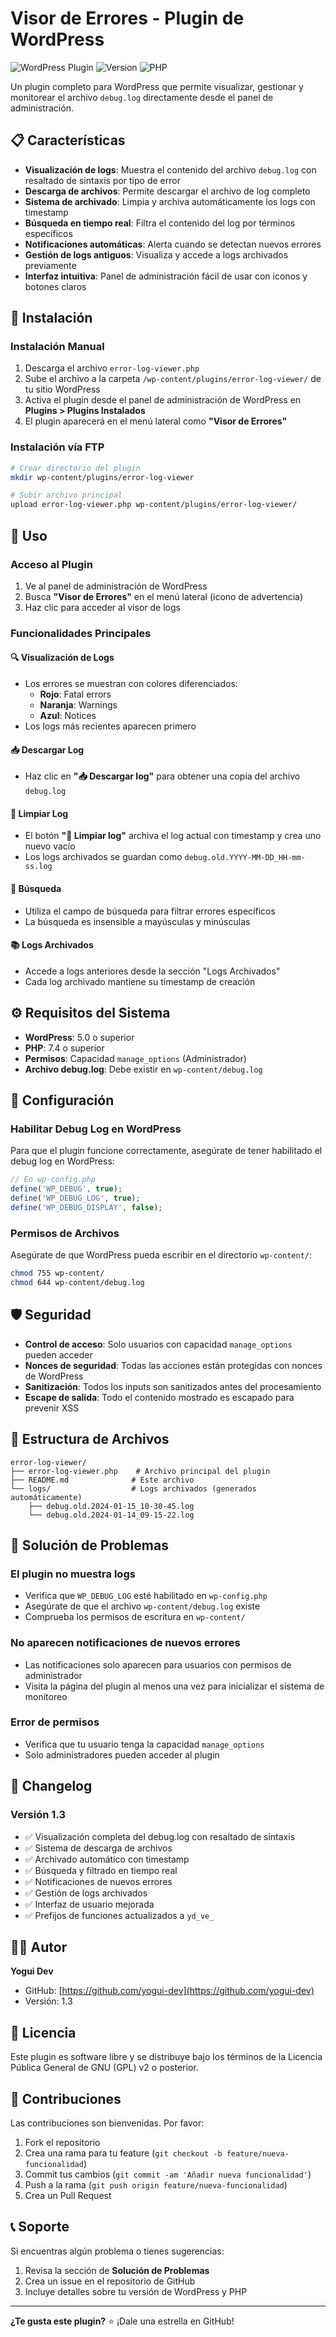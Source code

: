 # Visor de Errores - Plugin de WordPress

![WordPress Plugin](https://img.shields.io/badge/WordPress-Plugin-blue.svg)
![Version](https://img.shields.io/badge/Version-1.3-green.svg)
![PHP](https://img.shields.io/badge/PHP-7.4+-purple.svg)

Un plugin completo para WordPress que permite visualizar, gestionar y monitorear el archivo `debug.log` directamente desde el panel de administración.

## 📋 Características

- **Visualización de logs**: Muestra el contenido del archivo `debug.log` con resaltado de sintaxis por tipo de error
- **Descarga de archivos**: Permite descargar el archivo de log completo
- **Sistema de archivado**: Limpia y archiva automáticamente los logs con timestamp
- **Búsqueda en tiempo real**: Filtra el contenido del log por términos específicos
- **Notificaciones automáticas**: Alerta cuando se detectan nuevos errores
- **Gestión de logs antiguos**: Visualiza y accede a logs archivados previamente
- **Interfaz intuitiva**: Panel de administración fácil de usar con iconos y botones claros

## 🚀 Instalación

### Instalación Manual

1. Descarga el archivo `error-log-viewer.php`
2. Sube el archivo a la carpeta `/wp-content/plugins/error-log-viewer/` de tu sitio WordPress
3. Activa el plugin desde el panel de administración de WordPress en **Plugins > Plugins Instalados**
4. El plugin aparecerá en el menú lateral como **"Visor de Errores"**

### Instalación vía FTP

```bash
# Crear directorio del plugin
mkdir wp-content/plugins/error-log-viewer

# Subir archivo principal
upload error-log-viewer.php wp-content/plugins/error-log-viewer/
```

## 📖 Uso

### Acceso al Plugin

1. Ve al panel de administración de WordPress
2. Busca **"Visor de Errores"** en el menú lateral (icono de advertencia)
3. Haz clic para acceder al visor de logs

### Funcionalidades Principales

#### 🔍 Visualización de Logs
- Los errores se muestran con colores diferenciados:
  - **Rojo**: Fatal errors
  - **Naranja**: Warnings
  - **Azul**: Notices
- Los logs más recientes aparecen primero

#### 📥 Descargar Log
- Haz clic en **"📥 Descargar log"** para obtener una copia del archivo `debug.log`

#### 🧹 Limpiar Log
- El botón **"🧹 Limpiar log"** archiva el log actual con timestamp y crea uno nuevo vacío
- Los logs archivados se guardan como `debug.old.YYYY-MM-DD_HH-mm-ss.log`

#### 🔎 Búsqueda
- Utiliza el campo de búsqueda para filtrar errores específicos
- La búsqueda es insensible a mayúsculas y minúsculas

#### 📚 Logs Archivados
- Accede a logs anteriores desde la sección "Logs Archivados"
- Cada log archivado mantiene su timestamp de creación

## ⚙️ Requisitos del Sistema

- **WordPress**: 5.0 o superior
- **PHP**: 7.4 o superior
- **Permisos**: Capacidad `manage_options` (Administrador)
- **Archivo debug.log**: Debe existir en `wp-content/debug.log`

## 🔧 Configuración

### Habilitar Debug Log en WordPress

Para que el plugin funcione correctamente, asegúrate de tener habilitado el debug log en WordPress:

```php
// En wp-config.php
define('WP_DEBUG', true);
define('WP_DEBUG_LOG', true);
define('WP_DEBUG_DISPLAY', false);
```

### Permisos de Archivos

Asegúrate de que WordPress pueda escribir en el directorio `wp-content/`:

```bash
chmod 755 wp-content/
chmod 644 wp-content/debug.log
```

## 🛡️ Seguridad

- **Control de acceso**: Solo usuarios con capacidad `manage_options` pueden acceder
- **Nonces de seguridad**: Todas las acciones están protegidas con nonces de WordPress
- **Sanitización**: Todos los inputs son sanitizados antes del procesamiento
- **Escape de salida**: Todo el contenido mostrado es escapado para prevenir XSS

## 📁 Estructura de Archivos

```
error-log-viewer/
├── error-log-viewer.php    # Archivo principal del plugin
├── README.md              # Este archivo
└── logs/                  # Logs archivados (generados automáticamente)
    ├── debug.old.2024-01-15_10-30-45.log
    └── debug.old.2024-01-14_09-15-22.log
```

## 🐛 Solución de Problemas

### El plugin no muestra logs
- Verifica que `WP_DEBUG_LOG` esté habilitado en `wp-config.php`
- Asegúrate de que el archivo `wp-content/debug.log` existe
- Comprueba los permisos de escritura en `wp-content/`

### No aparecen notificaciones de nuevos errores
- Las notificaciones solo aparecen para usuarios con permisos de administrador
- Visita la página del plugin al menos una vez para inicializar el sistema de monitoreo

### Error de permisos
- Verifica que tu usuario tenga la capacidad `manage_options`
- Solo administradores pueden acceder al plugin

## 🔄 Changelog

### Versión 1.3
- ✅ Visualización completa del debug.log con resaltado de sintaxis
- ✅ Sistema de descarga de archivos
- ✅ Archivado automático con timestamp
- ✅ Búsqueda y filtrado en tiempo real
- ✅ Notificaciones de nuevos errores
- ✅ Gestión de logs archivados
- ✅ Interfaz de usuario mejorada
- ✅ Prefijos de funciones actualizados a `yd_ve_`

## 👨‍💻 Autor

**Yogui Dev**
- GitHub: [https://github.com/yogui-dev](https://github.com/yogui-dev)
- Versión: 1.3

## 📄 Licencia

Este plugin es software libre y se distribuye bajo los términos de la Licencia Pública General de GNU (GPL) v2 o posterior.

## 🤝 Contribuciones

Las contribuciones son bienvenidas. Por favor:

1. Fork el repositorio
2. Crea una rama para tu feature (`git checkout -b feature/nueva-funcionalidad`)
3. Commit tus cambios (`git commit -am 'Añadir nueva funcionalidad'`)
4. Push a la rama (`git push origin feature/nueva-funcionalidad`)
5. Crea un Pull Request

## 📞 Soporte

Si encuentras algún problema o tienes sugerencias:

1. Revisa la sección de **Solución de Problemas**
2. Crea un issue en el repositorio de GitHub
3. Incluye detalles sobre tu versión de WordPress y PHP

---

**¿Te gusta este plugin?** ⭐ ¡Dale una estrella en GitHub!

